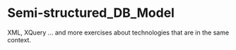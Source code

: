 # Semi-structured_DB_Model
XML, XQuery ... and more exercises about technologies that are in the same context.
